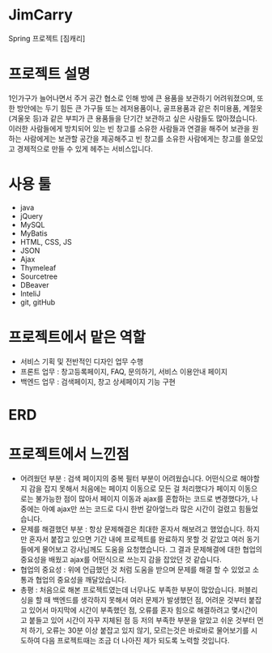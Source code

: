 # JimCarry
Spring 프로젝트 [짐캐리]

# 프로젝트 설명
1인가구가 늘어나면서 주거 공간 협소로 인해 방에 큰 용품을 보관하기 어려워졌으며,
또한 방안에는 두기 힘든 큰 가구들 또는 레저용품이나, 골프용품과 같은 취미용품, 계절옷(겨울옷 등)과 같은 부피가 큰 용품들을 단기간 보관하고 싶은 사람들도 많아졌습니다.
이러한 사람들에게 방치되어 있는 빈 창고를 소유한 사람들과 연결을 해주어
보관을 원하는 사람에게는 보관할 공간을 제공해주고 빈 창고를 소유한 사람에게는 창고를 쓸모있고 경제적으로 만들 수 있게 헤주는 서비스입니다.

# 사용 툴
- java
- jQuery
- MySQL
- MyBatis
- HTML, CSS, JS
- JSON
- Ajax
- Thymeleaf
- Sourcetree
- DBeaver
- InteliJ
- git, gitHub

# 프로젝트에서 맡은 역할 
- 서비스 기획 및 전반적인 디자인 업무 수행
- 프론트 업무 : 창고등록페이지, FAQ, 문의하기, 서비스 이용안내 페이지
- 백엔드 업무 : 검색페이지, 창고 상세페이지 기능 구현

# ERD

# 프로젝트에서 느낀점
- 어려웠던 부분 
 : 검색 페이지의 중복 필터 부분이 어려웠습니다. 어떤식으로 해야할 지 감을 잡지 못해서 
   처음에는 페이지 이동으로 모든 걸 처리했다가 페이지 이동으로는 불가능한 점이 많아서
   페이지 이동과 ajax를 혼합하는 코드로 변경했다가, 나중에는 아예 ajax만 쓰는 코드로 다시 한번 갈아엎느라
   많은 시간이 걸렸고 힘들었습니다.
- 문제를 해결했던 부분
 : 항상 문제해결은 최대한 혼자서 해보려고 했었습니다. 하지만 혼자서 붙잡고 있으면 기간 내에 프로젝트를 완료하지 못할 것 같았고 여러 동기들에게 물어보고 강사님께도 도움을 요청했습니다.
   그 결과 문제해결에 대한 협업의 중요성을 배웠고 ajax를 어떤식으로 쓰는지 감을 잡았던 것 같습니다. 
- 협업의 중요성
 : 위에 언급했던 것 처럼 도움을 받으며 문제를 해결 할 수 있었고 소통과 협업의 중요성을 깨달았습니다.
- 총평 
 : 처음으로 해본 프로젝트였는데 너무나도 부족한 부분이 많았습니다. 퍼블리싱을 할 때 백엔드를 생각하지 못해서 여러 문제가 발생했던 점,
   어려운 것부터 붙잡고 있어서 마지막에 시간이 부족했던 점, 오류를 혼자 힘으로 해결하려고 몇시간이고 붙들고 있어 시간이 자꾸 지체된 점 등 저의 부족한 부분을 알았고
   쉬운 것부터 먼저 하기, 오류는 30분 이상 붙잡고 있지 않기, 모르는것은 바로바로 물어보기를 시도하여 다음 프로젝트때는 조금 더 나아진 제가 되도록 노력할 것입니다.
